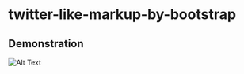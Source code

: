 # twitter-like-markup-by-bootstrap

## Demonstration
![Alt Text](https://github.com/0xrwx/twitter-like-markup-by-bootstrap/demo.gif)
